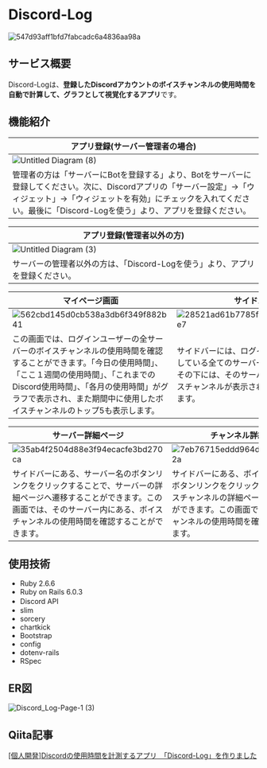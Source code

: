 # Discord-Log

![547d93aff1bfd7fabcadc6a4836aa98a](https://user-images.githubusercontent.com/63973453/130365572-2acd531b-9cd1-47b2-897e-472e835d6d98.png)

## サービス概要
Discord-Logは、**登録したDiscordアカウントのボイスチャンネルの使用時間を自動で計算して、グラフとして視覚化するアプリ**です。

## 機能紹介
|アプリ登録(サーバー管理者の場合)|
|---|
|![Untitled Diagram (8)](https://user-images.githubusercontent.com/63973453/130367346-9fa5140c-8e07-4f79-aea0-3323f3080453.png)|
|管理者の方は「サーバーにBotを登録する」より、Botをサーバーに登録してください。次に、Discordアプリの「サーバー設定」→「ウィジェット」→「ウィジェットを有効」にチェックを入れてください。最後に「Discord-Logを使う」より、アプリを登録ください。|

|アプリ登録(管理者以外の方)|
|---|
|![Untitled Diagram (3)](https://user-images.githubusercontent.com/63973453/130367204-213fc7c7-01ef-441d-bf79-bfddb3cd1e12.png)|
|サーバーの管理者以外の方は、「Discord-Logを使う」より、アプリを登録ください。|

|マイページ画面|サイドバー|
|---|---|
|![562cbd145d0cb538a3db6f349f882b41](https://user-images.githubusercontent.com/63973453/130367396-555b8147-62e1-4d28-b747-d6eb3d3e95a4.png)|![28521ad61b7785f2c55e7519fec0f4e7](https://user-images.githubusercontent.com/63973453/130367941-4e52d2ca-39cd-4894-b6af-52139ec7ce4a.png)|
|この画面では、ログインユーザーの全サーバーのボイスチャンネルの使用時間を確認することができます。「今日の使用時間」、「ここ１週間の使用時間」、「これまでのDiscord使用時間」、「各月の使用時間」がグラフで表示され、また期間中に使用したボイスチャンネルのトップ5も表示します。|サイドバーには、ログインユーザーが所属している全てのサーバーが表示されます。その下には、そのサーバー内にある、ボイスチャンネルが表示されるようになっています。|

|サーバー詳細ページ|チャンネル詳細ページ|
|---|----|
|![35ab4f2504d88e3f94ecacfe3bd270ca](https://user-images.githubusercontent.com/63973453/130368083-c44f859d-17dd-40f5-83eb-47905f5f56a8.png)|![7eb76715eddd964d46dbabb5cb7fed2a](https://user-images.githubusercontent.com/63973453/130368113-9577a015-4a51-4f3e-8970-53bb010c3544.png)|
|サイドバーにある、サーバー名のボタンリンクをクリックすることで、サーバーの詳細ページへ遷移することができます。この画面では、そのサーバー内にある、ボイスチャンネルの使用時間を確認することができます。|サイドバーにある、ボイスチャンネル名のボタンリンクをクリックすることで、ボイスチャンネルの詳細ページへ遷移することができます。この画面では、そのボイスチャンネルの使用時間を確認することができます。|

## 使用技術

- Ruby 2.6.6
- Ruby on Rails 6.0.3
- Discord API　
- slim 
- sorcery 
- chartkick
- Bootstrap
- config
- dotenv-rails
- RSpec

## ER図
![Discord_Log-Page-1 (3)](https://user-images.githubusercontent.com/63973453/130365416-00700bf6-0293-45e1-8045-3d5d83622913.png)

## Qiita記事
[[個人開発]Discordの使用時間を計測するアプリ　「Discord-Log」を作りました](https://qiita.com/yasuk-0714/items/98a25750407209f4b64f)
